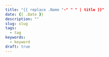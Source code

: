 ```yaml
---
title: "{{ replace .Name "-" " " | title }}"
date: {{ .Date }}
description: ""
slug: slug
tags:
  - tag
keywords:
  - keyword
draft: true
---
```


